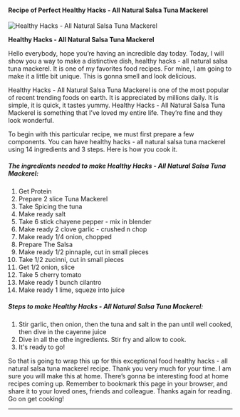             

#### Recipe of Perfect Healthy Hacks - All Natural Salsa Tuna Mackerel

![Healthy Hacks - All Natural Salsa Tuna Mackerel](https://img-global.cpcdn.com/recipes/5185531687206912/751x532cq70/healthy-hacks-all-natural-salsa-tuna-mackerel-recipe-main-photo.jpg)

**Healthy Hacks - All Natural Salsa Tuna Mackerel**

Hello everybody, hope you’re having an incredible day today. Today, I will show you a way to make a distinctive dish, healthy hacks - all natural salsa tuna mackerel. It is one of my favorites food recipes. For mine, I am going to make it a little bit unique. This is gonna smell and look delicious.

Healthy Hacks - All Natural Salsa Tuna Mackerel is one of the most popular of recent trending foods on earth. It is appreciated by millions daily. It is simple, it is quick, it tastes yummy. Healthy Hacks - All Natural Salsa Tuna Mackerel is something that I’ve loved my entire life. They’re fine and they look wonderful.

To begin with this particular recipe, we must first prepare a few components. You can have healthy hacks - all natural salsa tuna mackerel using 14 ingredients and 3 steps. Here is how you cook it.

##### The ingredients needed to make Healthy Hacks - All Natural Salsa Tuna Mackerel:

1.  Get Protein
2.  Prepare 2 slice Tuna Mackerel
3.  Take Spicing the tuna
4.  Make ready salt
5.  Take 6 stick chayene pepper - mix in blender
6.  Make ready 2 clove garlic - crushed n chop
7.  Make ready 1/4 onion, chopped
8.  Prepare The Salsa
9.  Make ready 1/2 pinnaple, cut in small pieces
10.  Take 1/2 zucinni, cut in small pieces
11.  Get 1/2 onion, slice
12.  Take 5 cherry tomato
13.  Make ready 1 bunch cilantro
14.  Make ready 1 lime, squeze into juice

##### Steps to make Healthy Hacks - All Natural Salsa Tuna Mackerel:

1.  Stir garlic, then onion, then the tuna and salt in the pan until well cooked, then dive in the cayenne juice
2.  Dive in all the othe ingredients. Stir fry and allow to cook.
3.  It's ready to go!

So that is going to wrap this up for this exceptional food healthy hacks - all natural salsa tuna mackerel recipe. Thank you very much for your time. I am sure you will make this at home. There’s gonna be interesting food at home recipes coming up. Remember to bookmark this page in your browser, and share it to your loved ones, friends and colleague. Thanks again for reading. Go on get cooking!

* * *